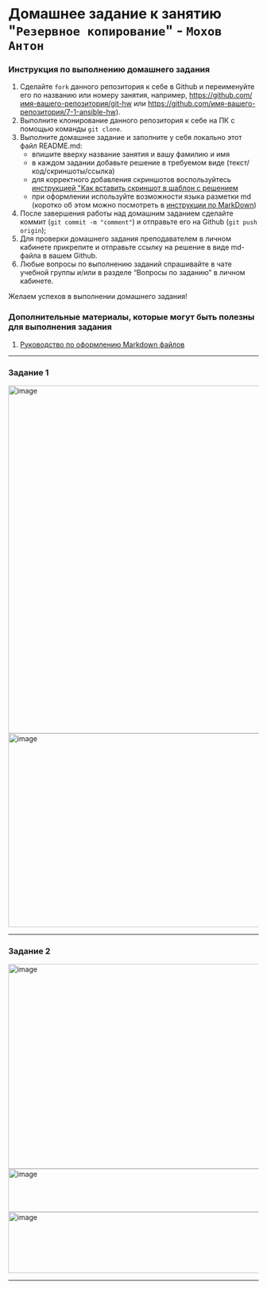 # Домашнее задание к занятию "`Резервное копирование`" - `Мохов Антон`


### Инструкция по выполнению домашнего задания

   1. Сделайте `fork` данного репозитория к себе в Github и переименуйте его по названию или номеру занятия, например, https://github.com/имя-вашего-репозитория/git-hw или  https://github.com/имя-вашего-репозитория/7-1-ansible-hw).
   2. Выполните клонирование данного репозитория к себе на ПК с помощью команды `git clone`.
   3. Выполните домашнее задание и заполните у себя локально этот файл README.md:
      - впишите вверху название занятия и вашу фамилию и имя
      - в каждом задании добавьте решение в требуемом виде (текст/код/скриншоты/ссылка)
      - для корректного добавления скриншотов воспользуйтесь [инструкцией "Как вставить скриншот в шаблон с решением](https://github.com/netology-code/sys-pattern-homework/blob/main/screen-instruction.md)
      - при оформлении используйте возможности языка разметки md (коротко об этом можно посмотреть в [инструкции  по MarkDown](https://github.com/netology-code/sys-pattern-homework/blob/main/md-instruction.md))
   4. После завершения работы над домашним заданием сделайте коммит (`git commit -m "comment"`) и отправьте его на Github (`git push origin`);
   5. Для проверки домашнего задания преподавателем в личном кабинете прикрепите и отправьте ссылку на решение в виде md-файла в вашем Github.
   6. Любые вопросы по выполнению заданий спрашивайте в чате учебной группы и/или в разделе “Вопросы по заданию” в личном кабинете.
   
Желаем успехов в выполнении домашнего задания!
   
### Дополнительные материалы, которые могут быть полезны для выполнения задания

1. [Руководство по оформлению Markdown файлов](https://gist.github.com/Jekins/2bf2d0638163f1294637#Code)

---

### Задание 1

<img width="1279" height="700" alt="image" src="https://github.com/user-attachments/assets/19660b01-0e98-4f3a-b41f-5ccc9b595e63" />
<img width="1260" height="390" alt="image" src="https://github.com/user-attachments/assets/8686b23d-4a24-4b46-9d27-f404747a0f85" />




---

### Задание 2


<img width="1196" height="412" alt="image" src="https://github.com/user-attachments/assets/947010e4-c4e7-48eb-baa0-e8c7eb0b9348" />
<img width="1228" height="87" alt="image" src="https://github.com/user-attachments/assets/2f2045d1-2aef-467d-b71c-84571e2df74f" />
<img width="1270" height="123" alt="image" src="https://github.com/user-attachments/assets/13891fae-d6d6-4291-a7b0-e33931827c24" />




---
